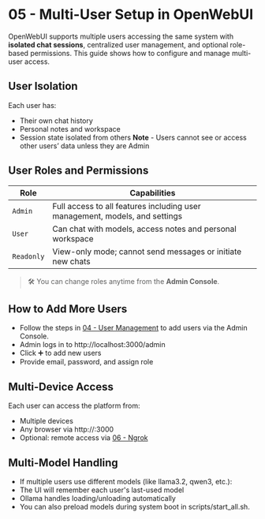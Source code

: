 # 05 - Multi-User Setup in OpenWebUI

OpenWebUI supports multiple users accessing the same system with **isolated chat sessions**, centralized user management, and optional role-based permissions. This guide shows how to configure and manage multi-user access.

## User Isolation
Each user has:
- Their own chat history
- Personal notes and workspace
- Session state isolated from others
**Note** - Users cannot see or access other users’ data unless they are Admin

##  User Roles and Permissions
| **Role**   | **Capabilities**                                                |
|------------|-----------------------------------------------------------------|
| `Admin`    | Full access to all features including user management, models, and settings |
| `User`     | Can chat with models, access notes and personal workspace       |
| `Readonly` | View-only mode; cannot send messages or initiate new chats      |

> 🛠️ You can change roles anytime from the **Admin Console**.

## How to Add More Users
- Follow the steps in [04 - User Management](https://github.com/krishnapriya-nynaru/ollama-openwebui-multitenant-setup/blob/main/Ollama_openwebui/docs/04_user_management.md) to add users via the Admin Console.
- Admin logs in to http://localhost:3000/admin
- Click ➕ to add new users
- Provide email, password, and assign role

## Multi-Device Access
Each user can access the platform from:
- Multiple devices
- Any browser via http://<your-host>:3000
- Optional: remote access via [06 - Ngrok](https://github.com/krishnapriya-nynaru/ollama-openwebui-multitenant-setup/blob/main/Ollama_openwebui/docs/06_ngrok_access.md)
## Multi-Model Handling
- If multiple users use different models (like llama3.2, qwen3, etc.):
- The UI will remember each user's last-used model
- Ollama handles loading/unloading automatically
- You can also preload models during system boot in scripts/start_all.sh.
